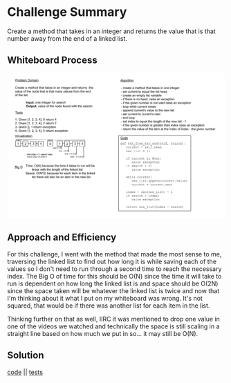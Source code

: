 # Challenge Summary

Create a method that takes in an integer and returns the value that is that number away from the end of a linked list.

## Whiteboard Process

![whiteboard](./linked-list-kth.jpg)

## Approach and Efficiency

For this challenge, I went with the method that made the most sense to me, traversing the linked list to find out how
long it is while saving each of the values so I don't need to run through a second time to reach the necessary index.
The Big O of time for this should be O(N) since the time it will take to run is dependent on how long the linked list is
and space should be O(2N) since the space taken will be whatever the linked list is twice and now that I'm thinking
about it what I put on my whiteboard was wrong. It's not squared, that would be if there was another list for each item
in the list.

Thinking further on that as well, IIRC it was mentioned to drop one value in one of the videos we watched and
technically the space is still scaling in a straight line based on how much we put in so... it may still be O(N).

## Solution

[code](../../data_structures/linked_list.py) ||
[tests](../../tests/code_challenges/test_linked_list_kth.py)

